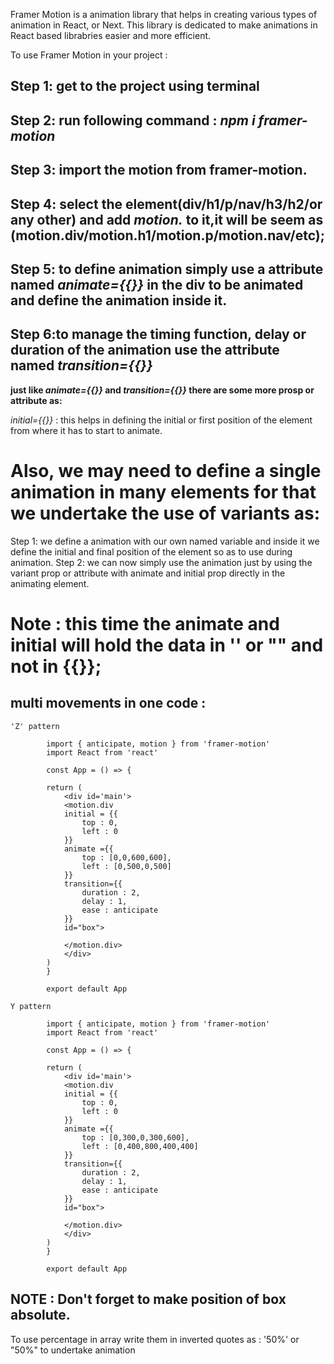 Framer Motion is a animation library that helps in creating various types of animation in React, or Next. This library is dedicated to make animations in React based librabries easier and more efficient.

To use Framer Motion in your project :
## Step 1: get to the project using terminal
## Step 2: run following command : *npm i framer-motion*
## Step 3: import the motion from framer-motion.
## Step 4: select the element(div/h1/p/nav/h3/h2/or any other) and add *motion.* to it,it will be seem as (motion.div/motion.h1/motion.p/motion.nav/etc);
## Step 5: to define animation simply use a attribute named *animate={{}}* in the div to be animated and define the animation inside it.
## Step 6:to manage the timing function, delay or duration of the animation use the attribute named *transition={{}}*

**just like *animate={{}}* and *transition={{}}* there are some more prosp or attribute as:**

*initial={{}}* : this helps in defining the initial or first position of the element from where it has to start to animate.

# Also, we may need to define a single animation in many elements for that we undertake the use of variants as:
Step 1: we define a animation with our own named variable and inside it we define the initial and final position of the element so as to use during animation.
Step 2: we can now simply use the animation just by using the variant prop or attribute with animate and initial prop directly in the animating element.

# Note : this time the animate and initial will hold the data in '' or "" and not in {{}};

## multi movements in one code : 
    'Z' pattern

            import { anticipate, motion } from 'framer-motion'
            import React from 'react'

            const App = () => {
            
            return (
                <div id='main'>
                <motion.div
                initial = {{
                    top : 0,
                    left : 0
                }}
                animate ={{
                    top : [0,0,600,600],
                    left : [0,500,0,500]
                }}
                transition={{
                    duration : 2,
                    delay : 1,
                    ease : anticipate
                }}
                id="box">

                </motion.div>
                </div>
            )
            }

            export default App

    Y pattern

            import { anticipate, motion } from 'framer-motion'
            import React from 'react'

            const App = () => {
            
            return (
                <div id='main'>
                <motion.div
                initial = {{
                    top : 0,
                    left : 0
                }}
                animate ={{
                    top : [0,300,0,300,600],
                    left : [0,400,800,400,400]
                }}
                transition={{
                    duration : 2,
                    delay : 1,
                    ease : anticipate
                }}
                id="box">

                </motion.div>
                </div>
            )
            }

            export default App

## NOTE : Don't forget to make position of box absolute.
To use percentage in array write them in inverted quotes as : '50%' or "50%" to undertake animation